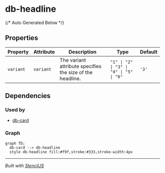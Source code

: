 # db-headline



{/* Auto Generated Below */}


## Properties

| Property  | Attribute | Description                                               | Type                                     | Default |
| --------- | --------- | --------------------------------------------------------- | ---------------------------------------- | ------- |
| `variant` | `variant` | The variant attribute specifies the size of the headline. | `"1" \| "2" \| "3" \| "4" \| "5" \| "6"` | `'3'`   |


## Dependencies

### Used by

 - [db-card](../db-card)

### Graph
```mermaid
graph TD;
  db-card --> db-headline
  style db-headline fill:#f9f,stroke:#333,stroke-width:4px
```

----------------------------------------------

*Built with [StencilJS](https://stenciljs.com/)*
